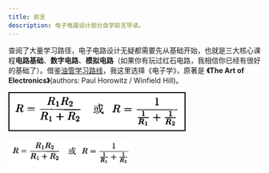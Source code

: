 ```yaml
---
title: 前言
description: 电子电路设计部分自学前言导读。
---
```


查阅了大量学习路径，电子电路设计无疑都需要先从基础开始，也就是三大核心课程**电路基础**、**数字电路**、**模拟电路**（如果你有玩过红石电路，我相信你已经有很好的基础了）。借鉴[油管学习路线](https://www.youtube.com/watch?v=Bgrubw6B_us)，我这里选择《电子学》，原著是 **《The Art of Electronics》**(authors: Paul Horowitz / Winfield Hill)。

![aaa](../../../assets/images/r.png)

<style>
    img[alt="aaa"]{
        width:350px;
        border: 2px solid black;
        margin: auto;
    }
</style>

<img src="/src/assets/images/r.png" width="250" style="margin: auto"/>
